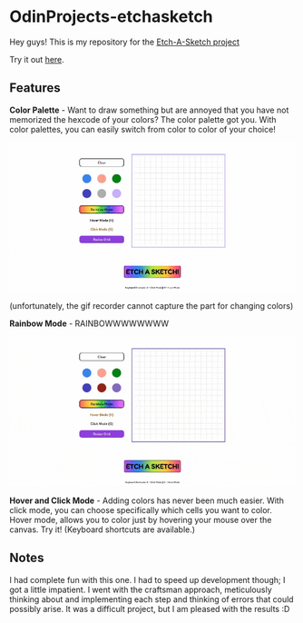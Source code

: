 # OdinProjects-etchasketch

Hey guys! This is my repository for the [Etch-A-Sketch project](https://www.theodinproject.com/lessons/foundations-etch-a-sketch)

Try it out [here](https://pauloomartin.github.io/OdinProjects-etchasketch/).

## Features
**Color Palette** - Want to draw something but are annoyed that you have not memorized the hexcode of your colors? The color palette got you. With color palettes, you can easily switch from color to color of your choice!

<img src="./readme_assets/palettes.gif">

(unfortunately, the gif recorder cannot capture the part for changing colors)

**Rainbow Mode** - RAINBOWWWWWWWW

<img src="./readme_assets/rainbowmode.gif">

**Hover and Click Mode** - Adding colors has never been much easier. With click mode, you can choose specifically which cells you want to color. Hover mode, allows you to color just by hovering your mouse over the canvas. Try it! (Keyboard shortcuts are available.)

## Notes
I had complete fun with this one. I had to speed up development though; I got a little impatient. I went with the craftsman approach, meticulously thinking about and implementing each step and thinking of errors that could possibly arise. It was a difficult project, but I am pleased with the results :D